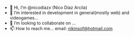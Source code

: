 - 👋 Hi, I’m @nicodiazx (Nico Díaz Arcila)
- 👀 I’m interested in development in general(mostly web) and videogames...
- 💞️ I’m looking to collaborate on ...
- 📫 How to reach me... email: nikinsof@hotmail.com

<!---
nicodiazx/nicodiazx is a ✨ special ✨ repository because its `README.md` (this file) appears on your GitHub profile.
You can click the Preview link to take a look at your changes.
--->
